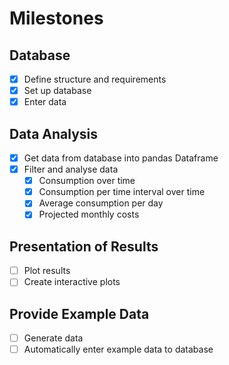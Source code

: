 # Milestones
## Database
- [x] Define structure and requirements
- [x] Set up database
- [x] Enter data

## Data Analysis
- [x] Get data from database into pandas Dataframe
- [x] Filter and analyse data
  - [x] Consumption over time
  - [x] Consumption per time interval over time
  - [x] Average consumption per day
  - [x] Projected monthly costs

## Presentation of Results
- [ ] Plot results
- [ ] Create interactive plots

## Provide Example Data
- [ ] Generate data
- [ ] Automatically enter example data to database
